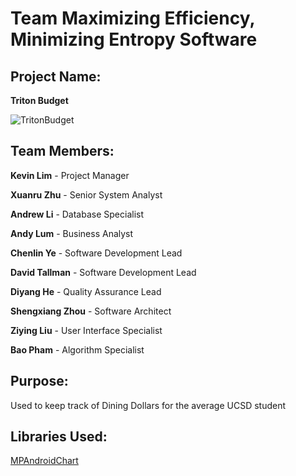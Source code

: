 # Team Maximizing Efficiency, Minimizing Entropy Software
## Project Name:
**Triton Budget**

![TritonBudget](https://i.imgur.com/x0T4BsH.png "TritonBudget")

## Team Members:
**Kevin Lim**       - Project Manager

**Xuanru Zhu**      - Senior System Analyst

**Andrew Li**       - Database Specialist

**Andy Lum**        - Business Analyst

**Chenlin Ye**      - Software Development Lead

**David Tallman**   - Software Development Lead

**Diyang He**       - Quality Assurance Lead

**Shengxiang Zhou** - Software Architect

**Ziying Liu**      - User Interface Specialist

**Bao Pham**        - Algorithm Specialist

## Purpose:
Used to keep track of Dining Dollars for the average UCSD student

## Libraries Used:
[MPAndroidChart](https://github.com/PhilJay/MPAndroidChart "MPAndroidChart")
